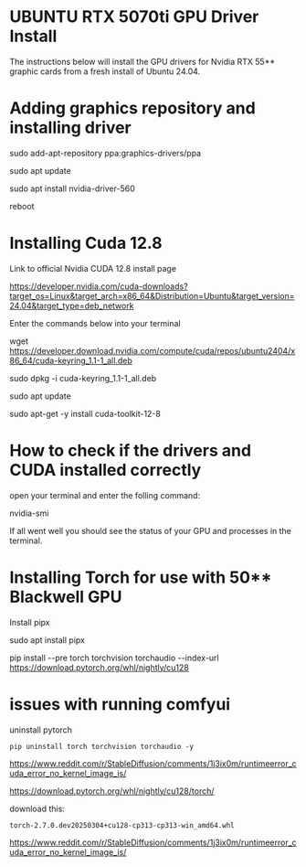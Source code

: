 # UBUNTU RTX 5070ti GPU Driver Install

The instructions below will install the GPU drivers for Nvidia RTX 55** graphic cards from a fresh install of Ubuntu 24.04.

# Adding graphics repository and installing driver

sudo add-apt-repository ppa:graphics-drivers/ppa

sudo apt update 

sudo apt install nvidia-driver-560

reboot

# Installing Cuda 12.8

Link to official Nvidia CUDA 12.8 install page

https://developer.nvidia.com/cuda-downloads?target_os=Linux&target_arch=x86_64&Distribution=Ubuntu&target_version=24.04&target_type=deb_network

Enter the commands below into your terminal

wget https://developer.download.nvidia.com/compute/cuda/repos/ubuntu2404/x86_64/cuda-keyring_1.1-1_all.deb

sudo dpkg -i cuda-keyring_1.1-1_all.deb

sudo apt update

sudo apt-get -y install cuda-toolkit-12-8

# How to check if the drivers and CUDA installed correctly

open your terminal and enter the folling command:

nvidia-smi

If all went well you should see the status of your GPU and processes in the terminal.

# Installing Torch for use with 50** Blackwell GPU

Install pipx

sudo apt install pipx

pip install --pre torch torchvision torchaudio --index-url https://download.pytorch.org/whl/nightly/cu128


# issues with running comfyui

uninstall pytorch

    pip uninstall torch torchvision torchaudio -y


https://www.reddit.com/r/StableDiffusion/comments/1j3ix0m/runtimeerror_cuda_error_no_kernel_image_is/

https://download.pytorch.org/whl/nightly/cu128/torch/

download this:

    torch-2.7.0.dev20250304+cu128-cp313-cp313-win_amd64.whl


https://www.reddit.com/r/StableDiffusion/comments/1j3ix0m/runtimeerror_cuda_error_no_kernel_image_is/
